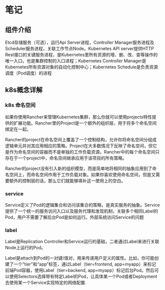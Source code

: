 # 笔记

## 组件介绍

Etcd存储服务（可选），运行Api Server进程，Controller Manager服务进程及Scheduler服务进程，关联工作节点Node。Kubernetes API server提供HTTP Rest接口的关键服务进程，是Kubernetes里所有资源的增、删、改、查等操作的唯一入口。也是集群控制的入口进程；Kubernetes Controller Manager是Kubernetes所有资源对象的自动化控制中心；Kubernetes Schedule是负责资源调度（Pod调度）的进程

## k8s概念详解

### k8s 命名空间

如果你使用Rancher来管理Kubernetes集群，那么你就可以使用projects特性提供的扩展功能。Rancher里的Project是一个额外的组织层，用于将多个命名空间绑定在一起。

Rancher的project在命名空间上覆盖了一个控制结构，允许你将命名空间分组成逻辑单元并对其应用相应的策略。Project在大多数情况下反映了命名空间，但它是作为命名空间的容器而不是单独的工作负载资源。Rancher中的每个命名空间只存在于一个project中，命名空间继承应用于该项目的所有策略。

Rancher的project没有引入新的组织模型，而是简单地将相同的抽象应用到了命名空间上，而命名空间作用于工作负载对象。如果你喜欢使用命名空间，但是又需要额外的控制层的话，那么它们就能够填补这一使用上的空白。

### service

Service定义了Pod的逻辑集合和访问该集合的策略，是真实服务的抽象。Service提供了一个统一的服务访问入口以及服务代理和发现机制，关联多个相同Label的Pod，用户不需要了解后台Pod是如何运行。外部系统访问Service的问题

### label

Label是Replication Controller和Service运行的基础，二者通过Label来进行关联Node上运行的Pod。

Label是attach到Pod的一对键/值对，用来传递用户定义的属性。比如，你可能创建了一个"tier"和“app”标签，通过Label（tier=frontend, app=myapp）来标记前端Pod容器，使用Label（tier=backend, app=myapp）标记后台Pod。然后可以使用Selectors选择带有特定Label的Pod，让具体某一个Pod或者Deployment去使用某一个Service实现特定的网络配置.
